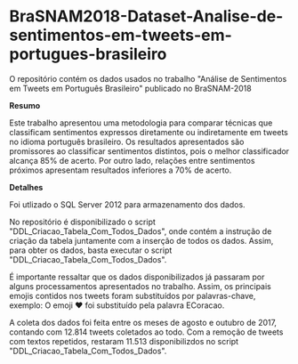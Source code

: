 # BraSNAM2018-Dataset-Analise-de-sentimentos-em-tweets-em-portugues-brasileiro
O repositório contém os dados usados no trabalho "Análise de Sentimentos em ​Tweets​ em Português Brasileiro" publicado no BraSNAM-2018

<b>Resumo</b>

Este trabalho apresentou uma metodologia para comparar técnicas que classificam sentimentos expressos diretamente ou indiretamente em tweets no idioma português brasileiro. Os resultados apresentados são promissores ao classificar sentimentos distintos, pois o melhor classificador alcança 85% de acerto. Por outro lado, relações entre sentimentos próximos apresentam resultados inferiores a 70% de acerto.

<b>Detalhes</b>

Foi utlizado o SQL Server 2012 para armazenamento dos dados. 

No repositório é disponibilizado o script "DDL_Criacao_Tabela_Com_Todos_Dados", onde contém a instrução de criação da tabela juntamente com a inserção de todos os dados. Assim, para obter os dados, basta executar o script "DDL_Criacao_Tabela_Com_Todos_Dados".

É importante ressaltar que os dados disponibilizados já passaram por alguns processamentos apresentados no trabalho. Assim, os principais emojis contidos nos tweets foram substituídos por palavras-chave, exemplo: O emoji ❤ foi substituído pela palavra ECoracao. 

A coleta dos dados foi feita entre os meses de agosto e outubro de 2017, contando com 12.814 tweets coletados ao todo. Com a remoção de tweets com textos repetidos, restaram 11.513 disponibilizdos no script "DDL_Criacao_Tabela_Com_Todos_Dados".
